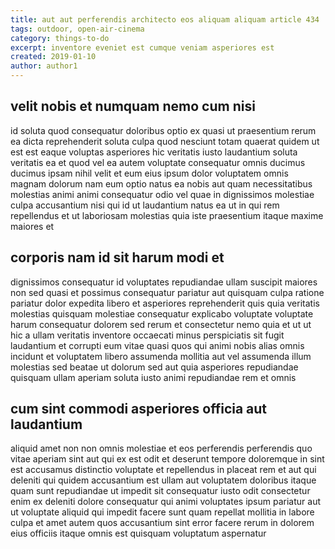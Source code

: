 ```yaml
---
title: aut aut perferendis architecto eos aliquam aliquam article 434
tags: outdoor, open-air-cinema
category: things-to-do
excerpt: inventore eveniet est cumque veniam asperiores est
created: 2019-01-10
author: author1
---
```


## velit nobis et numquam nemo cum nisi

id soluta quod consequatur doloribus optio ex quasi ut praesentium rerum ea dicta reprehenderit soluta culpa quod nesciunt totam quaerat quidem ut est est eaque voluptas asperiores hic veritatis iusto laudantium soluta veritatis ea et quod vel ea autem voluptate consequatur omnis ducimus ducimus ipsam nihil velit et eum eius ipsum dolor voluptatem omnis magnam dolorum nam eum optio natus ea nobis aut quam necessitatibus molestias animi animi consequatur odio vel quae in dignissimos molestiae culpa accusantium nisi qui id ut laudantium natus ea ut in qui rem repellendus et ut laboriosam molestias quia iste praesentium itaque maxime maiores et

## corporis nam id sit harum modi et

dignissimos consequatur id voluptates repudiandae ullam suscipit maiores non sed quasi et possimus consequatur pariatur aut quisquam culpa ratione pariatur dolor expedita libero et asperiores reprehenderit quis quia veritatis molestias quisquam molestiae consequatur explicabo voluptate voluptate harum consequatur dolorem sed rerum et consectetur nemo quia et ut ut hic a ullam veritatis inventore occaecati minus perspiciatis sit fugit laudantium et corrupti eum vitae quasi quos qui animi nobis alias omnis incidunt et voluptatem libero assumenda mollitia aut vel assumenda illum molestias sed beatae ut dolorum sed aut quia asperiores repudiandae quisquam ullam aperiam soluta iusto animi repudiandae rem et omnis

## cum sint commodi asperiores officia aut laudantium

aliquid amet non non omnis molestiae et eos perferendis perferendis quo vitae aperiam sint aut qui ex est odit et deserunt tempore doloremque in sint est accusamus distinctio voluptate et repellendus in placeat rem et aut qui deleniti qui quidem accusantium est ullam aut voluptatem doloribus itaque quam sunt repudiandae ut impedit sit consequatur iusto odit consectetur enim ex deleniti dolore consequatur qui animi voluptates ipsum pariatur aut ut voluptate aliquid qui impedit facere sunt quam repellat mollitia in labore culpa et amet autem quos accusantium sint error facere rerum in dolorem eius officiis itaque omnis est quisquam voluptatum aspernatur
